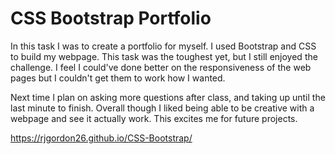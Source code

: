 # CSS Bootstrap Portfolio

In this task I was to create a portfolio for myself. I used Bootstrap and CSS to build my webpage. This task was the toughest yet, but I still enjoyed the challenge. I feel I could've done better on the responsiveness of the web pages but I couldn't get them to work how I wanted.

Next time I plan on asking more questions after class, and taking up until the last minute to finish. Overall though I liked being able to be creative with a webpage and see it actually work. This excites me for future projects.

https://rjgordon26.github.io/CSS-Bootstrap/